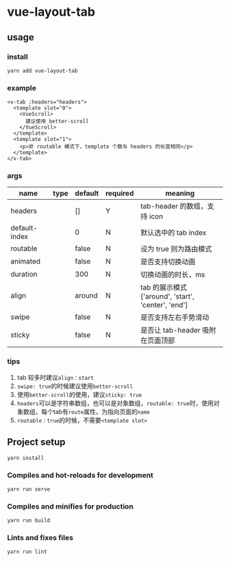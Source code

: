# vue-layout-tab

## usage

### install
```shell
yarn add vue-layout-tab
```

### example
```vue
<v-tab :headers="headers">
  <template slot="0">
    <VueScroll>
      建议使用 better-scroll
    </VueScroll>
  </template>
  <template slot="1">
    <p>非 routable 模式下，template 个数与 headers 的长度相同</p>
  </template>
</v-tab>
```
### args
| name | type | default  | required | meaning |
| --- | --- | --- | --- | --- |
| headers | <Array> | [] | Y | tab-header 的数组，支持 icon |
| default-index | <Number> | 0 | N | 默认选中的 tab index |
| routable | <Boolean> | false | N | 设为 true 则为路由模式 |
| animated | <Boolean> | false | N | 是否支持切换动画 | 
| duration | <Number> | 300 | N | 切换动画的时长，ms |
| align | <String> | around | N | tab 的展示模式 ['around', 'start', 'center', 'end'] |
| swipe | <Boolean> | false | N | 是否支持左右手势滑动 | 
| sticky | <Boolean> | false | N | 是否让 tab-header 吸附在页面顶部 |


### tips
1. tab 较多时建议`align：start`
2. `swipe: true`的时候建议使用`better-scroll`
3. 使用`better-scroll`的使用，建议`sticky: true`
4. `headers`可以是字符串数组，也可以是对象数组，`routable: true`时，使用对象数组，每个tab有`route`属性，为指向页面的`name`
5. `routable：true`的时候，不需要`<template slot>`

## Project setup
```
yarn install
```

### Compiles and hot-reloads for development
```
yarn run serve
```

### Compiles and minifies for production
```
yarn run build
```

### Lints and fixes files
```
yarn run lint
```
